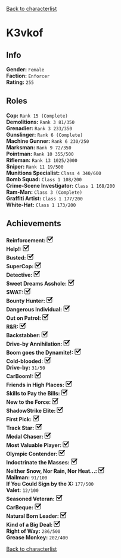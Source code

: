 [Back to characterlist](../Overview.md)

# K3vkof

## Info

**Gender:**	`Female`  
**Faction:**	`Enforcer`  
**Rating:**	`255`  

## Roles

**Cop:**	`Rank 15 (Complete)`  
**Demolitions:**	`Rank 3 81/350`  
**Grenadier:**	`Rank 3 233/350`  
**Gunslinger:**	`Rank 6 (Complete)`  
**Machine Gunner:**	`Rank 6 230/250`  
**Marksman:**	`Rank 9 72/350`  
**Pointman:**	`Rank 10 355/500`  
**Rifleman:**	`Rank 13 1025/2000`  
**Sniper:**	`Rank 11 19/500`  
**Munitions Specialist:**	`Class 4 340/600`  
**Bomb Squad:**	`Class 1 108/200`  
**Crime-Scene Investigator:**	`Class 1 168/200`  
**Ram-Man:**	`Class 3 (Complete)`  
**Graffiti Artist:**	`Class 1 177/200`  
**White-Hat:**	`Class 1 173/200`  

## Achievements

**Reinforcement:**	![Check](../../Images/check.png)  
**Help!:**	![Check](../../Images/check.png)  
**Busted:**	![Check](../../Images/check.png)  
**SuperCop:**	![Check](../../Images/check.png)  
**Detective:**	![Check](../../Images/check.png)  
**Sweet Dreams Asshole:**	![Check](../../Images/check.png)  
**SWAT:**	![Check](../../Images/check.png)  
**Bounty Hunter:**	![Check](../../Images/check.png)  
**Dangerous Individual:**	![Check](../../Images/check.png)  
**Out on Patrol:**	![Check](../../Images/check.png)  
**R&R:**	![Check](../../Images/check.png)  
**Backstabber:**	![Check](../../Images/check.png)  
**Drive-by Annihilation:**	![Check](../../Images/check.png)  
**Boom goes the Dynamite!:**	![Check](../../Images/check.png)  
**Cold-blooded:**	![Check](../../Images/check.png)  
**Drive-by:**	`31/50`  
**CarBoom!:**	![Check](../../Images/check.png)  
**Friends in High Places:**	![Check](../../Images/check.png)  
**Skills to Pay the Bills:**	![Check](../../Images/check.png)  
**New to the Force:**	![Check](../../Images/check.png)  
**ShadowStrike Elite:**	![Check](../../Images/check.png)  
**First Pick:**	![Check](../../Images/check.png)  
**Track Star:**	![Check](../../Images/check.png)  
**Medal Chaser:**	![Check](../../Images/check.png)  
**Most Valuable Player:**	![Check](../../Images/check.png)  
**Olympic Contender:**	![Check](../../Images/check.png)  
**Indoctrinate the Masses:**	![Check](../../Images/check.png)  
**Neither Snow, Nor Rain, Nor Heat...:**	![Check](../../Images/check.png)  
**Mailman:**	`91/100`  
**If You Could Sign by the X:**	`177/500`  
**Valet:**	`12/100`  
**Seasoned Veteran:**	![Check](../../Images/check.png)  
**CarBeque:**	![Check](../../Images/check.png)  
**Natural Born Leader:**	![Check](../../Images/check.png)  
**Kind of a Big Deal:**	![Check](../../Images/check.png)  
**Right of Way:**	`286/500`  
**Grease Monkey:**	`202/400`  

[Back to characterlist](../Overview.md)
